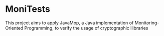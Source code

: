 # MoniTests
This project aims to apply JavaMop, a Java implementation of Monitoring-Oriented Programming, to verify the usage of cryptographic llibraries
